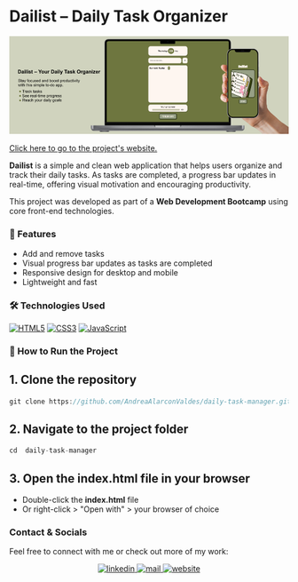 # Dailist – Daily Task Organizer

<a href="https://andreaalarconvaldes.github.io/daily-task-manager/" target="_blank">
<img src="/public/dailist-mockup.png" alt=website  />
</a>

[Click here to go to the project's website.](https://andreaalarconvaldes.github.io/daily-task-manager/)

**Dailist** is a simple and clean web application that helps users organize and track their daily tasks. As tasks are completed, a progress bar updates in real-time, offering visual motivation and encouraging productivity.

This project was developed as part of a **Web Development Bootcamp** using core front-end technologies.

### 🚀 Features

- Add and remove tasks
- Visual progress bar updates as tasks are completed
- Responsive design for desktop and mobile
- Lightweight and fast

### 🛠️ Technologies Used

<p align="start">
<a href="https://developer.mozilla.org/en-US/docs/Glossary/HTML5" target="_blank" rel="noreferrer"><img src="https://raw.githubusercontent.com/danielcranney/readme-generator/main/public/icons/skills/html5-colored.svg" width="36" height="36" alt="HTML5" /></a>
<a href="https://www.w3.org/TR/CSS/#css" target="_blank" rel="noreferrer"><img src="https://raw.githubusercontent.com/danielcranney/readme-generator/main/public/icons/skills/css3-colored.svg" width="36" height="36" alt="CSS3" /></a>
<a href="https://developer.mozilla.org/en-US/docs/Web/JavaScript" target="_blank" rel="noreferrer"><img src="https://raw.githubusercontent.com/danielcranney/readme-generator/main/public/icons/skills/javascript-colored.svg" width="36" height="36" alt="JavaScript" /></a>
</P>

### 📂 How to Run the Project

## 1. Clone the repository

```js
git clone https://github.com/AndreaAlarconValdes/daily-task-manager.git
```

## 2. Navigate to the project folder

```js
cd  daily-task-manager 
```

## 3. Open the index.html file in your browser

- Double-click the **index.html** file
- Or right-click > "Open with" > your browser of choice

### Contact & Socials
Feel free to connect with me or check out more of my work:

<div align="center">
<a href="https://www.linkedin.com/in/andreaalarconvaldes" target="_blank">
<img src="https://img.shields.io/badge/linkedin-%231E77B5.svg?&style=for-the-badge&logo=linkedin&logoColor=white" alt=linkedin  />
</a>
<a href="mailto:alarconvaldes.a@gmail.com" target="_blank">
<img src="https://img.shields.io/badge/email-%23BB001B.svg?&style=for-the-badge&logo=gmail&logoColor=white" alt=mail  />
</a>
<a href="https://andreaalarconvaldes.github.io/portfolio-andrea/" target="_blank">
<img src="https://img.shields.io/badge/Website-%23707070.svg?&style=for-the-badge&logo=google-cloud&logoColor=white" alt=website  />
</a>
</div>